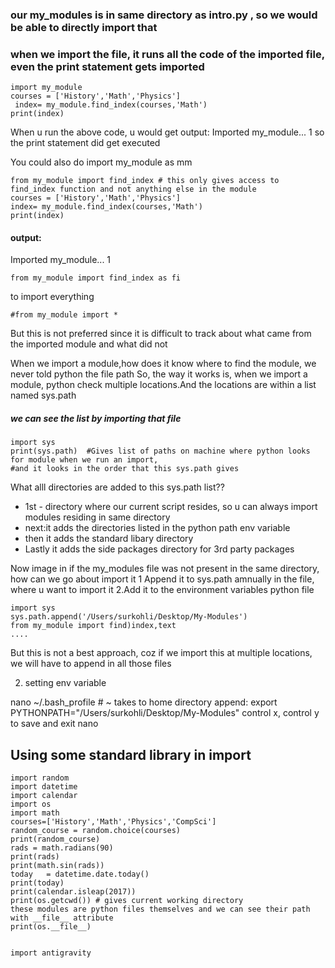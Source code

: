 
### our my_modules is in same directory as intro.py , so we would be able to directly import that
### when we import the file, it runs all the code of the imported file, even the print statement gets imported
```
import my_module
courses = ['History','Math','Physics']
 index= my_module.find_index(courses,'Math')
print(index)
```
When u run the above code, u would get output: 
Imported my_module...
1
 so the print statement did get executed

 You could also do import my_module as mm
```
from my_module import find_index # this only gives access to find_index function and not anything else in the module
courses = ['History','Math','Physics']
index= my_module.find_index(courses,'Math')
print(index)
```
#### output:
Imported my_module...
1
```
from my_module import find_index as fi
```
 to import everything
```
#from my_module import *
```
 But this is not preferred since it is difficult to track about what came from the imported 
 module and what did not

 When we import a module,how does it know where to find the module, we never told python the file path 
 So, the way it works is, when we import a module, python check multiple locations.And the locations are within a list named sys.path
##### we can see the list by importing that file
```
import sys
print(sys.path)  #Gives list of paths on machine where python looks for module when we run an import,
#and it looks in the order that this sys.path gives
```
 What alll directories are added to this sys.path list??
*  1st - directory where our current script resides, so u can always import modules residing in same directory
*  next:it adds the directories listed in the python path env variable
*  then it adds the standard libary directory
*  Lastly it adds the side packages directory for 3rd party packages

Now image in if the my_modules file was not present in the same directory, how can we go about import it
1 Append it to sys.path amnually in the file, where u want to import it
2.Add it to the environment variables python file
```
import sys
sys.path.append('/Users/surkohli/Desktop/My-Modules')
from my_module import find)index,text
....
```
But this is not a best approach, coz if we import this at multiple locations, we will have to append in all those files

2. setting env variable

nano ~/.bash_profile # ~ takes to home directory
append:
export PYTHONPATH="/Users/surkohli/Desktop/My-Modules"
control x, control y to save and exit nano


## Using some standard library in import
```
import random
import datetime
import calendar
import os
import math
courses=['History','Math','Physics','CompSci']
random_course = random.choice(courses)
print(random_course)
rads = math.radians(90)
print(rads)
print(math.sin(rads))
today   = datetime.date.today()
print(today)
print(calendar.isleap(2017))
print(os.getcwd()) # gives current working directory
these modules are python files themselves and we can see their path with __file__ attribute
print(os.__file__)


import antigravity
